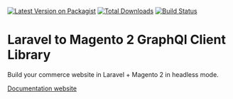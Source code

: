 [![Latest Version on Packagist](https://img.shields.io/packagist/v/deved/laravel-magento2-graphql.svg?style=flat-square)](https://packagist.org/packages/deved/laravel-magento2-graphql)
[![Total Downloads](https://img.shields.io/packagist/dt/deved/laravel-magento2-graphql.svg?style=flat-square)](https://packagist.org/packages/deved/laravel-magento2-graphql)
[![Build Status](https://travis-ci.org/deved-it/laravel-magento2-graphql.svg?branch=main)](https://travis-ci.org/deved-it/laravel-magento2-graphql)

# Laravel to Magento 2 GraphQl Client Library

Build your commerce website in Laravel + Magento 2 in headless mode.

[Documentation website](https://deved-it.github.io/laravel-magento2-graphql/)
